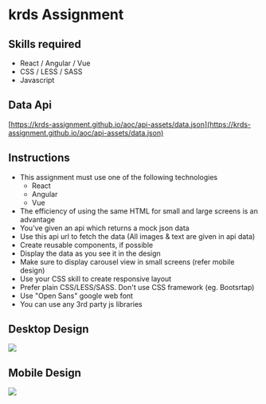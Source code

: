 # krds Assignment

## Skills required

- React / Angular / Vue
- CSS / LESS / SASS
- Javascript

## Data Api

[https://krds-assignment.github.io/aoc/api-assets/data.json](https://krds-assignment.github.io/aoc/api-assets/data.json)

## Instructions

- This assignment must use one of the following technologies
  - React
  - Angular
  - Vue
- The efficiency of using the same HTML for small and large screens is an advantage
- You've given an api which returns a mock json data
- Use this api url to fetch the data
  (All images & text are given in api data)
- Create reusable components, if possible
- Display the data as you see it in the design
- Make sure to display carousel view in small screens
  (refer mobile design)
- Use your CSS skill to create responsive layout
- Prefer plain CSS/LESS/SASS. Don't use CSS framework (eg. Bootsrtap)
- Use "Open Sans" google web font
- You can use any 3rd party js libraries

## Desktop Design

![](./working-files/desktop.png)

## Mobile Design

![](./working-files/mobile.png)
